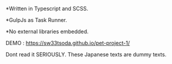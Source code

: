 *Written in Typescript and SCSS.

*GulpJs as Task Runner.

*No external libraries embedded.



DEMO : https://sw33tsoda.github.io/pet-project-1/

Dont read it SERIOUSLY. These Japanese texts are dummy texts.

